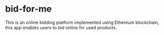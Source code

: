 # bid-for-me
This is an online bidding platform implemented using Ethereum blockchain, this app enables users to bid online for used products.
